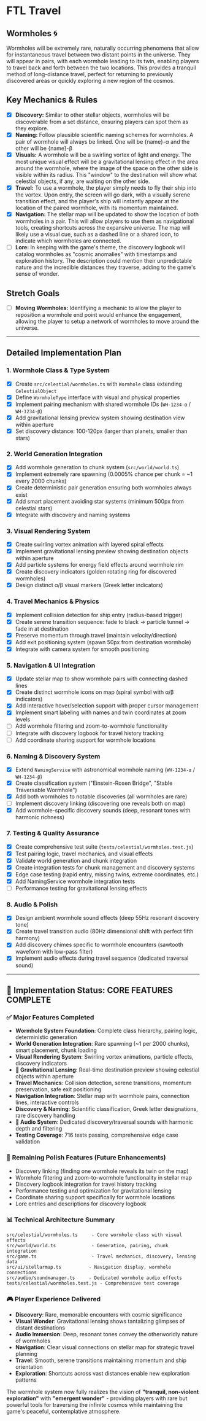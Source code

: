 # FTL Travel

## Wormholes 🌀
Wormholes will be extremely rare, naturally occurring phenomena that allow for instantaneous travel between two distant points in the universe. They will appear in pairs, with each wormhole leading to its twin, enabling players to travel back and forth between the two locations. This provides a tranquil method of long-distance travel, perfect for returning to previously discovered areas or quickly exploring a new region of the cosmos.

## Key Mechanics & Rules
- [x] **Discovery:** Similar to other stellar objects, wormholes will be discoverable from a set distance, ensuring players can spot them as they explore.
- [x] **Naming:** Follow plausible scientific naming schemes for wormholes.  A pair of wormhole will always be linked.  One will be {name}-α and the other will be {name}-β
- [x] **Visuals:** A wormhole will be a swirling vortex of light and energy. The most unique visual effect will be a gravitational lensing effect  in the area around the wormhole, where the image of the space on the other side is visible within its radius. This "window" to the destination will show what celestial objects, if any, are waiting on the other side.
- [x] **Travel:** To use a wormhole, the player simply needs to fly their ship into the vortex. Upon entry, the screen will go dark, with a visually serene transition effect, and the player's ship will instantly appear at the location of the paired wormhole, with its momentum maintained.
- [x] **Navigation:** The stellar map will be updated to show the location of both wormholes in a pair. This will allow players to use them as navigational tools, creating shortcuts across the expansive universe. The map will likely use a visual cue, such as a dashed line or a shared icon, to indicate which wormholes are connected.
- [ ] **Lore:** In keeping with the game's theme, the discovery logbook will catalog wormholes as "cosmic anomalies" with timestamps and exploration history. The description could mention their unpredictable nature and the incredible distances they traverse, adding to the game's sense of wonder.

## Stretch Goals
- [ ] **Moving Wormholes:** Identifying a mechanic to allow the player to reposition a wormhole end point would enhance the engagement, allowing the player to setup a network of wormholes to move around the universe.

---

## Detailed Implementation Plan

### 1. **Wormhole Class & Type System** 
- [x] Create `src/celestial/wormholes.ts` with `Wormhole` class extending `CelestialObject`
- [x] Define `WormholeType` interface with visual and physical properties
- [x] Implement pairing mechanism with shared wormhole IDs (`WH-1234-α` / `WH-1234-β`)
- [x] Add gravitational lensing preview system showing destination view within aperture
- [x] Set discovery distance: 100-120px (larger than planets, smaller than stars)

### 2. **World Generation Integration**
- [x] Add wormhole generation to chunk system (`src/world/world.ts`)
- [x] Implement extremely rare spawning (0.0005% chance per chunk = ~1 every 2000 chunks)
- [x] Create deterministic pair generation ensuring both wormholes always exist
- [x] Add smart placement avoiding star systems (minimum 500px from celestial stars)
- [x] Integrate with discovery and naming systems

### 3. **Visual Rendering System**
- [x] Create swirling vortex animation with layered spiral effects
- [x] Implement gravitational lensing preview showing destination objects within aperture
- [x] Add particle systems for energy field effects around wormhole rim
- [x] Create discovery indicators (golden rotating ring for discovered wormholes)
- [x] Design distinct α/β visual markers (Greek letter indicators)

### 4. **Travel Mechanics & Physics**
- [x] Implement collision detection for ship entry (radius-based trigger)
- [x] Create serene transition sequence: fade to black → particle tunnel → fade in at destination  
- [x] Preserve momentum through travel (maintain velocity/direction)
- [x] Add exit positioning system (spawn 50px from destination wormhole)
- [x] Integrate with camera system for smooth positioning

### 5. **Navigation & UI Integration**
- [x] Update stellar map to show wormhole pairs with connecting dashed lines
- [x] Create distinct wormhole icons on map (spiral symbol with α/β indicators)
- [x] Add interactive hover/selection support with proper cursor management
- [x] Implement smart labeling with names and twin coordinates at zoom levels
- [ ] Add wormhole filtering and zoom-to-wormhole functionality  
- [ ] Integrate with discovery logbook for travel history tracking
- [ ] Add coordinate sharing support for wormhole locations

### 6. **Naming & Discovery System**
- [x] Extend `NamingService` with astronomical wormhole naming (`WH-1234-α` / `WH-1234-β`)
- [x] Create classification system ("Einstein-Rosen Bridge", "Stable Traversable Wormhole")
- [x] Add both wormholes to notable discoveries (all wormholes are rare)
- [ ] Implement discovery linking (discovering one reveals both on map)
- [x] Add wormhole-specific discovery sounds (deep, resonant tones with harmonic richness)

### 7. **Testing & Quality Assurance**
- [x] Create comprehensive test suite (`tests/celestial/wormholes.test.js`)
- [x] Test pairing logic, travel mechanics, and visual effects
- [x] Validate world generation and chunk integration
- [x] Create integration tests for chunk management and discovery systems
- [x] Edge case testing (rapid entry, missing twins, extreme coordinates, etc.)
- [x] Add NamingService wormhole integration tests
- [ ] Performance testing for gravitational lensing effects

### 8. **Audio & Polish**
- [x] Design ambient wormhole sound effects (deep 55Hz resonant discovery tone)
- [x] Create travel transition audio (80Hz dimensional shift with perfect fifth harmony)
- [x] Add discovery chimes specific to wormhole encounters (sawtooth waveform with low-pass filter)
- [x] Implement audio effects during travel sequence (dedicated traversal sound)

---

## 🎉 Implementation Status: **CORE FEATURES COMPLETE**

### ✅ **Major Features Completed**
- **Wormhole System Foundation**: Complete class hierarchy, pairing logic, deterministic generation
- **World Generation Integration**: Rare spawning (~1 per 2000 chunks), smart placement, chunk loading
- **Visual Rendering System**: Swirling vortex animations, particle effects, discovery indicators
- **🌟 Gravitational Lensing**: Real-time destination preview showing celestial objects within aperture
- **Travel Mechanics**: Collision detection, serene transitions, momentum preservation, safe exit positioning  
- **Navigation Integration**: Stellar map with wormhole pairs, connection lines, interactive controls
- **Discovery & Naming**: Scientific classification, Greek letter designations, rare discovery handling
- **🎵 Audio System**: Dedicated discovery/traversal sounds with harmonic depth and filtering
- **Testing Coverage**: 716 tests passing, comprehensive edge case validation

### 🚧 **Remaining Polish Features** (Future Enhancements)
- Discovery linking (finding one wormhole reveals its twin on the map)
- Wormhole filtering and zoom-to-wormhole functionality in stellar map
- Discovery logbook integration for travel history tracking
- Performance testing and optimization for gravitational lensing
- Coordinate sharing support specifically for wormhole locations
- Lore entries and descriptions for discovery logbook

### 📊 **Technical Architecture Summary**
```
src/celestial/wormholes.ts     - Core wormhole class with visual effects
src/world/world.ts             - Generation, pairing, chunk integration  
src/game.ts                    - Travel mechanics, discovery, lensing data
src/ui/stellarmap.ts          - Navigation display, wormhole connections
src/audio/soundmanager.ts     - Dedicated wormhole audio effects
tests/celestial/wormholes.test.js - Comprehensive test coverage
```

### 🎮 **Player Experience Delivered**
- **Discovery**: Rare, memorable encounters with cosmic significance
- **Visual Wonder**: Gravitational lensing shows tantalizing glimpses of distant destinations  
- **Audio Immersion**: Deep, resonant tones convey the otherworldly nature of wormholes
- **Navigation**: Clear visual connections on stellar map for strategic travel planning
- **Travel**: Smooth, serene transitions maintaining momentum and ship orientation
- **Exploration**: Shortcuts across vast distances enable new exploration patterns

The wormhole system now fully realizes the vision of **"tranquil, non-violent exploration"** with **"emergent wonder"** - providing players with rare but powerful tools for traversing the infinite cosmos while maintaining the game's peaceful, contemplative atmosphere.

